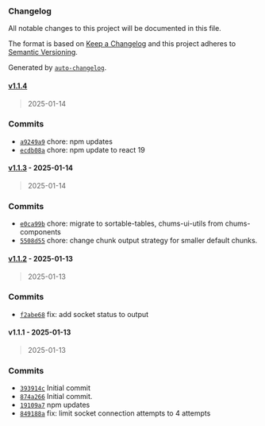 ### Changelog

All notable changes to this project will be documented in this file.

The format is based on [Keep a Changelog](https://keepachangelog.com/en/1.0.0/)
and this project adheres to [Semantic Versioning](https://semver.org/spec/v2.0.0.html).

Generated by [`auto-changelog`](https://github.com/CookPete/auto-changelog).

#### [v1.1.4](https://github.com/ChumsInc/shopify-images/compare/v1.1.3...v1.1.4)

> 2025-01-14




### Commits

- [`a9249a9`](https://github.com/ChumsInc/shopify-images/commit/a9249a957f45727a6421e3ba4de8da93638b47fd)  chore: npm updates
- [`ecdb08a`](https://github.com/ChumsInc/shopify-images/commit/ecdb08a7d0ab66dad228fcea751d0b5f128e5bf0)  chore: npm update to react 19

#### [v1.1.3](https://github.com/ChumsInc/shopify-images/compare/v1.1.2...v1.1.3) - 2025-01-14

> 2025-01-14




### Commits

- [`e0ca99b`](https://github.com/ChumsInc/shopify-images/commit/e0ca99bf5cae3dc31f4dd788fec91da0bb590183)  chore: migrate to sortable-tables, chums-ui-utils from chums-components
- [`5508d55`](https://github.com/ChumsInc/shopify-images/commit/5508d5568fffcc9a3404b823995ac7a041267b4c)  chore: change chunk output strategy for smaller default chunks.

#### [v1.1.2](https://github.com/ChumsInc/shopify-images/compare/v1.1.1...v1.1.2) - 2025-01-13

> 2025-01-13




### Commits

- [`f2abe68`](https://github.com/ChumsInc/shopify-images/commit/f2abe68884967176cc0e373a96f2c7b0afe6d090)  fix: add socket status to output

#### v1.1.1 - 2025-01-13

> 2025-01-13




### Commits

- [`393914c`](https://github.com/ChumsInc/shopify-images/commit/393914c82e881082f9b6f569c63ec98c014504e1)  Initial commit
- [`874a266`](https://github.com/ChumsInc/shopify-images/commit/874a26672d6281f3c7a2d0a3f20453be6b05c5f6)  Initial commit.
- [`19109a7`](https://github.com/ChumsInc/shopify-images/commit/19109a7e01879df935a0d014bf0dc4505f9eb16e)  npm updates
- [`849188a`](https://github.com/ChumsInc/shopify-images/commit/849188a3865174513fcc90f22194325d8741f9d5)  fix: limit socket connection attempts to 4 attempts


